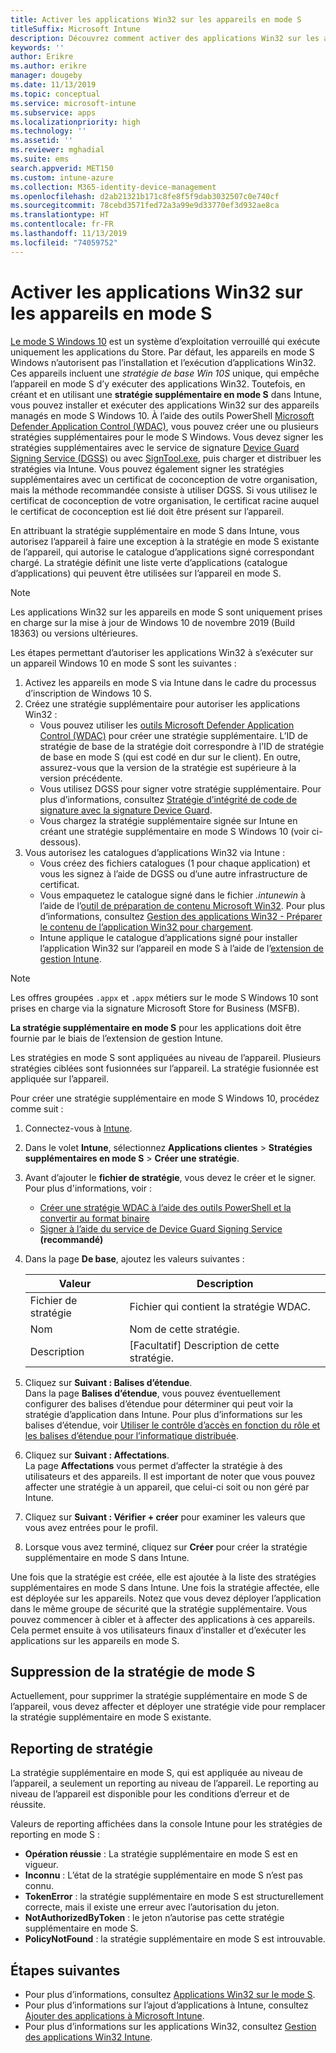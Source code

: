 ```yaml
---
title: Activer les applications Win32 sur les appareils en mode S
titleSuffix: Microsoft Intune
description: Découvrez comment activer des applications Win32 sur les appareils en mode S à l’aide de Microsoft Intune.
keywords: ''
author: Erikre
ms.author: erikre
manager: dougeby
ms.date: 11/13/2019
ms.topic: conceptual
ms.service: microsoft-intune
ms.subservice: apps
ms.localizationpriority: high
ms.technology: ''
ms.assetid: ''
ms.reviewer: mghadial
ms.suite: ems
search.appverid: MET150
ms.custom: intune-azure
ms.collection: M365-identity-device-management
ms.openlocfilehash: d2ab21321b171c8fe8f5f9dab3032507c0e740cf
ms.sourcegitcommit: 78cebd3571fed72a3a99e9d33770ef3d932ae8ca
ms.translationtype: HT
ms.contentlocale: fr-FR
ms.lasthandoff: 11/13/2019
ms.locfileid: "74059752"
---
```

# <a name="enable-win32-apps-on-s-mode-devices"></a>Activer les applications Win32 sur les appareils en mode S

[Le mode S Windows 10](https://docs.microsoft.com/windows/deployment/s-mode) est un système d’exploitation verrouillé qui exécute uniquement les applications du Store. Par défaut, les appareils en mode S Windows n’autorisent pas l’installation et l’exécution d’applications Win32. Ces appareils incluent une *stratégie de base Win 10S* unique, qui empêche l’appareil en mode S d’y exécuter des applications Win32. Toutefois, en créant et en utilisant une **stratégie supplémentaire en mode S** dans Intune, vous pouvez installer et exécuter des applications Win32 sur des appareils managés en mode S Windows 10. À l’aide des outils PowerShell [Microsoft Defender Application Control (WDAC)](https://docs.microsoft.com/windows/security/threat-protection/windows-defender-application-control/windows-defender-application-control), vous pouvez créer une ou plusieurs stratégies supplémentaires pour le mode S Windows. Vous devez signer les stratégies supplémentaires avec le service de signature [Device Guard Signing Service (DGSS)](https://go.microsoft.com/fwlink/?linkid=2095629) ou avec [SignTool.exe](https://docs.microsoft.com/windows/security/threat-protection/windows-defender-application-control/signing-policies-with-signtool), puis charger et distribuer les stratégies via Intune. Vous pouvez également signer les stratégies supplémentaires avec un certificat de coconception de votre organisation, mais la méthode recommandée consiste à utiliser DGSS. Si vous utilisez le certificat de coconception de votre organisation, le certificat racine auquel le certificat de coconception est lié doit être présent sur l’appareil.

En attribuant la stratégie supplémentaire en mode S dans Intune, vous autorisez l’appareil à faire une exception à la stratégie en mode S existante de l’appareil, qui autorise le catalogue d’applications signé correspondant chargé. La stratégie définit une liste verte d’applications (catalogue d’applications) qui peuvent être utilisées sur l’appareil en mode S.

> [!NOTE]
> Les applications Win32 sur les appareils en mode S sont uniquement prises en charge sur la mise à jour de Windows 10 de novembre 2019 (Build 18363) ou versions ultérieures.

<!-- Add WDAC tooling diagram  -->

Les étapes permettant d’autoriser les applications Win32 à s’exécuter sur un appareil Windows 10 en mode S sont les suivantes :

1. Activez les appareils en mode S via Intune dans le cadre du processus d’inscription de Windows 10 S.
2. Créez une stratégie supplémentaire pour autoriser les applications Win32 :
   - Vous pouvez utiliser les [outils Microsoft Defender Application Control (WDAC)](https://docs.microsoft.com/windows/security/threat-protection/windows-defender-application-control/windows-defender-application-control) pour créer une stratégie supplémentaire. L’ID de stratégie de base de la stratégie doit correspondre à l’ID de stratégie de base en mode S (qui est codé en dur sur le client). En outre, assurez-vous que la version de la stratégie est supérieure à la version précédente.
   - Vous utilisez DGSS pour signer votre stratégie supplémentaire. Pour plus d’informations, consultez [Stratégie d’intégrité de code de signature avec la signature Device Guard](https://docs.microsoft.com/microsoft-store/sign-code-integrity-policy-with-device-guard-signing).
   - Vous chargez la stratégie supplémentaire signée sur Intune en créant une stratégie supplémentaire en mode S Windows 10 (voir ci-dessous).
3. Vous autorisez les catalogues d’applications Win32 via Intune :
   - Vous créez des fichiers catalogues (1 pour chaque application) et vous les signez à l’aide de DGSS ou d’une autre infrastructure de certificat.
   - Vous empaquetez le catalogue signé dans le fichier *.intunewin* à l’aide de l’[outil de préparation de contenu Microsoft Win32](https://go.microsoft.com/fwlink/?linkid=2065730). Pour plus d’informations, consultez [Gestion des applications Win32 - Préparer le contenu de l’application Win32 pour chargement](~/apps/apps-win32-app-management.md#prepare-the-win32-app-content-for-upload).
   - Intune applique le catalogue d’applications signé pour installer l’application Win32 sur l’appareil en mode S à l’aide de l’[extension de gestion Intune](~/apps/intune-management-extension.md).

> [!NOTE]
> Les offres groupées `.appx` et `.appx` métiers sur le mode S Windows 10 sont prises en charge via la signature Microsoft Store for Business (MSFB).
>
> **La stratégie supplémentaire en mode S** pour les applications doit être fournie par le biais de l’extension de gestion Intune.
>
> Les stratégies en mode S sont appliquées au niveau de l’appareil. Plusieurs stratégies ciblées sont fusionnées sur l’appareil. La stratégie fusionnée est appliquée sur l’appareil.

Pour créer une stratégie supplémentaire en mode S Windows 10, procédez comme suit :

1. Connectez-vous à [Intune](https://go.microsoft.com/fwlink/?linkid=2090973).
2. Dans le volet **Intune**, sélectionnez **Applications clientes** > **Stratégies supplémentaires en mode S** > **Créer une stratégie**.
3. Avant d’ajouter le **fichier de stratégie**, vous devez le créer et le signer. Pour plus d'informations, voir :
    - [Créer une stratégie WDAC à l’aide des outils PowerShell et la convertir au format binaire](https://go.microsoft.com/fwlink/?linkid=2095387)
    - [Signer à l’aide du service de Device Guard Signing Service](https://go.microsoft.com/fwlink/?linkid=2095629) **(recommandé)**

4. Dans la page **De base**, ajoutez les valeurs suivantes :

    | Valeur | Description |
    |--------------|------------------------------------------------|
    | Fichier de stratégie | Fichier qui contient la stratégie WDAC. |
    | Nom | Nom de cette stratégie. |
    | Description | [Facultatif] Description de cette stratégie. |

5. Cliquez sur **Suivant : Balises d’étendue**.<br>
   Dans la page **Balises d’étendue**, vous pouvez éventuellement configurer des balises d’étendue pour déterminer qui peut voir la stratégie d’application dans Intune. Pour plus d’informations sur les balises d’étendue, voir [Utiliser le contrôle d’accès en fonction du rôle et les balises d’étendue pour l’informatique distribuée](~/fundamentals/scope-tags.md).

6. Cliquez sur **Suivant : Affectations**.<br>
   La page **Affectations** vous permet d’affecter la stratégie à des utilisateurs et des appareils. Il est important de noter que vous pouvez affecter une stratégie à un appareil, que celui-ci soit ou non géré par Intune.
7. Cliquez sur **Suivant : Vérifier + créer** pour examiner les valeurs que vous avez entrées pour le profil.
8. Lorsque vous avez terminé, cliquez sur **Créer** pour créer la stratégie supplémentaire en mode S dans Intune. 

Une fois que la stratégie est créée, elle est ajoutée à la liste des stratégies supplémentaires en mode S dans Intune. Une fois la stratégie affectée, elle est déployée sur les appareils. Notez que vous devez déployer l’application dans le même groupe de sécurité que la stratégie supplémentaire. Vous pouvez commencer à cibler et à affecter des applications à ces appareils. Cela permet ensuite à vos utilisateurs finaux d’installer et d’exécuter les applications sur les appareils en mode S.

## <a name="removal-of-s-mode-policy"></a>Suppression de la stratégie de mode S

Actuellement, pour supprimer la stratégie supplémentaire en mode S de l’appareil, vous devez affecter et déployer une stratégie vide pour remplacer la stratégie supplémentaire en mode S existante.

## <a name="policy-reporting"></a>Reporting de stratégie

La stratégie supplémentaire en mode S, qui est appliquée au niveau de l’appareil, a seulement un reporting au niveau de l’appareil. Le reporting au niveau de l’appareil est disponible pour les conditions d’erreur et de réussite. 

Valeurs de reporting affichées dans la console Intune pour les stratégies de reporting en mode S :
- **Opération réussie** : La stratégie supplémentaire en mode S est en vigueur.
- **Inconnu** : L’état de la stratégie supplémentaire en mode S n’est pas connu.
- **TokenError** : la stratégie supplémentaire en mode S est structurellement correcte, mais il existe une erreur avec l’autorisation du jeton.
- **NotAuthorizedByToken** : le jeton n’autorise pas cette stratégie supplémentaire en mode S.
- **PolicyNotFound** : la stratégie supplémentaire en mode S est introuvable.

## <a name="next-steps"></a>Étapes suivantes

- Pour plus d’informations, consultez [Applications Win32 sur le mode S](https://docs.microsoft.com/windows/security/threat-protection/windows-defender-application-control/lob-win32-apps-on-s).
- Pour plus d’informations sur l’ajout d’applications à Intune, consultez [Ajouter des applications à Microsoft Intune](apps-add.md).
- Pour plus d’informations sur les applications Win32, consultez [Gestion des applications Win32 Intune](~/apps/apps-win32-app-management.md).
